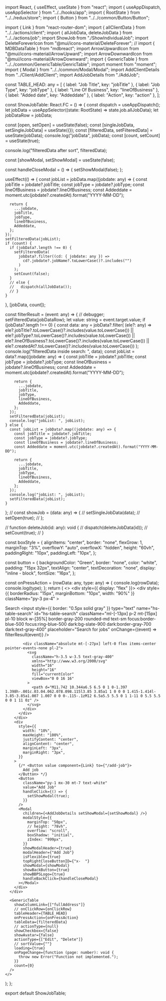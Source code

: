import React, { useEffect, useState } from "react";
import { useAppDispatch, useAppSelector } from "../../hooks/app";
import { RootState } from "../../redux/store";
import { Button } from "../../common/Button/Button";

import { Link } from "react-router-dom";
import { allClientData } from "../../actions/client";
import { allJobData, deleteJobData } from "../../actions/job";
import ShowJob from "./ShowIndividualJob";
import DeleteForeverIcon from "@mui/icons-material/DeleteForever";
// import { MDBDataTable } from "mdbreact";
import ArrowUpwardIcon from "@mui/icons-material/ArrowUpward";
import ArrowDownwardIcon from "@mui/icons-material/ArrowDownward";
import { GenericTable } from "../../common/GenericTable/GenricTable";
import moment from "moment";
import { Modal } from "../../common/Modal/Modal";
import AddClientDetails from "../Client/AddClient";
import AddJobDetails from "./AddJob";

const TABLE_HEAD: any = [
  { label: "Job Title", key: "jobTitle" },
  { label: "Job Type", key: "jobType" },
  { label: "Line Of Business", key: "lineOfBusiness" },
  { label: "Added date", key: "Addeddate" },
  { label: "Action", key: "action" },
];

const ShowJobTable: React.FC = () => {
  const dispatch = useAppDispatch();
  let jobData = useAppSelector((state: RootState) => state.job.allJobData);
  let jobDataRow = jobData;

  const [open, setOpen] = useState(false);
  const [singleJobData, setSingleJobData] = useState({});
  const [filteredData, setFilteredData] = useState(jobData);
  console.log("jobData", jobData);
  const [count, setCount] = useState(true);

  console.log("filteredData after sort", filteredData);

  const [showModal, setShowModal] = useState<boolean>(false);

  const handleCloseModal = () => {
    setShowModal(false);
  };

  useEffect(() => {
    const jobList = jobData.map((jobdate: any) => {
      const jobTitle = jobdate?.jobTitle;
      const jobType = jobdate?.jobType;
      const lineOfBusiness = jobdate?.lineOfBusiness;
      const Addeddate = moment.utc(jobdate?.createdAt).format("YYYY-MM-DD");

      return {
        ...jobdate,
        jobTitle,
        jobType,
        lineOfBusiness,
        Addeddate,
      };
    });
    setFilteredData(jobList);
    if (count) {
      if (jobData?.length !== 0) {
        setFilteredData(
          jobData?.filter((cd: { jobdate: any }) =>
            cd?.jobdate?.jobName?.toLowerCase()?.includes("")
          )
        );
        setCount(false);
      }
      // else {
      //   dispatch(allJobData());
      // }
    }
  }, [jobData, count]);

  const filterResult = (event: any) => {
    // debugger;
    setFilteredData(jobDataRow);
    let value: string = event.target.value;
    if (jobData?.length !== 0) {
      const data: any = jobData?.filter(
        (ele?: any) =>
          ele?.jobTitle?.toLowerCase()?.includes(value.toLowerCase()) ||
          ele?.jobType?.toLowerCase()?.includes(value.toLowerCase()) ||
          ele?.lineOfBusiness?.toLowerCase()?.includes(value.toLowerCase()) ||
          ele?.createdAt?.toLowerCase()?.includes(value.toLowerCase())
      );
      console.log("filteredData inside search: ", data);
      const jobList = data?.map((jobdate: any) => {
        const jobTitle = jobdate?.jobTitle;
        const jobType = jobdate?.jobType;
        const lineOfBusiness = jobdate?.lineOfBusiness;
        const Addeddate = moment.utc(jobdate?.createdAt).format("YYYY-MM-DD");

        return {
          ...jobdate,
          jobTitle,
          jobType,
          lineOfBusiness,
          Addeddate,
        };
      });
      setFilteredData(jobList);
      console.log("jobList: ", jobList);
    } else {
      const jobList = jobData?.map((jobdate: any) => {
        const jobTitle = jobdate?.jobTitle;
        const jobType = jobdate?.jobType;
        const lineOfBusiness = jobdate?.lineOfBusiness;
        const Addeddate = moment.utc(jobdate?.createdAt).format("YYYY-MM-DD");

        return {
          ...jobdate,
          jobTitle,
          jobType,
          lineOfBusiness,
          Addeddate,
        };
      });
      console.log("jobList: ", jobList);
      setFilteredData(jobList);
    }
  };
  //   const showJob = (data: any) => {
  //     setSingleJobData(data);
  //     setOpen(true);
  //   };

  //   function deleteJob(id: any): void {
  //     dispatch(deleteJobData(id));
  //     setCount(true);
  //   }

  const boxStyle = {
    alignItems: "center",
    border: "none",
    flexGrow: 1,
    marginTop: "3%",
    overflowY: "auto",
    overflowX: "hidden",
    height: "60vh",
    paddingRight: "10px",
    paddingLeft: "10px",
  };

  const button = {
    backgroundColor: "Green",
    border: "none",
    color: "white",
    padding: "15px 32px",
    textAlign: "center",
    textDecoration: "none",
    display: "inline - block",
    fontSize: "16px",
  };

  const onPressAction = (rowData: any, type: any) => {
    console.log(rowData);
    console.log(type);
  };
  return (
    <>
      <div style={{ display: "flex" }}>
        <div
          style={{ borderRadius: "15px", marginBottom: "10px", width: "90%" }}
          className="py-3 px-4"
        >
          <div className="relative max-w">
            <label htmlFor="hs-table-search" className="sr-only">
              Search
            </label>
            <input
              style={{ border: "0.5px solid gray" }}
              type="text"
              name="hs-table-search"
              id="hs-table-search"
              className="ml-[-13px] p-2 mt-[15px] pl-10 block w-[35%] border-gray-200 rounded-md text-sm focus:border-blue-500 focus:ring-blue-500 dark:bg-slate-900 dark:border-gray-700 dark:text-gray-400"
              placeholder="Search for jobs"
              onChange={(event) => filterResult(event)}
            />

            <div className="absolute mt-[-27px] left-0 flex items-center pointer-events-none pl-2">
              <svg
                className="h-3.5 w-3.5 text-gray-400"
                xmlns="http://www.w3.org/2000/svg"
                width="16"
                height="16"
                fill="currentColor"
                viewBox="0 0 16 16"
              >
                <path d="M11.742 10.344a6.5 6.5 0 1 0-1.397 1.398h-.001c.03.04.062.078.098.115l3.85 3.85a1 1 0 0 0 1.415-1.414l-3.85-3.85a1.007 1.007 0 0 0-.115-.1zM12 6.5a5.5 5.5 0 1 1-11 0 5.5 5.5 0 0 1 11 0z" />
              </svg>
            </div>
          </div>
        </div>
        <div
          style={{
            width: "10%",
            maxHeight: "100%",
            justifyContent: "center",
            alignContent: "center",
            marginLeft: "3px",
            marginRight: "3px",
          }}
        >
          {/* <Button value component={Link} to={"/add-job"}>
            Add job
          </Button> */}
          <Button
            className="py-1 mx-30 mt-7 text-white"
            value="Add Job"
            handleClick={() => {
              setShowModal(true);
            }}
          />
          <Modal
            children={<AddJobDetails setShowModal={setShowModal} />}
            modalStyle={{
              marginTop: "50px",
              // height: "78vh",
              overflow: "scroll",
              boxShadow: "initial",
              zIndex: "999px",
            }}
            showModalHeader={true}
            modalHeader={"Add Job"}
            isFlexible={true}
            topRightCloseButtonID={"x-  "}
            showModal={showModal}
            showBackButton={true}
            showBBPSLogo={true}
            handleBackClick={handleCloseModal}
          ></Modal>
        </div>
      </div>

      <GenericTable
        showColumnLink={["fullAddress"]}
        // onClickRow={onClickRow}
        tableHeader={TABLE_HEAD}
        onPressAction={onPressAction}
        tableData={filteredData}
        // actionType={null}
        showCheckbox={false}
        showAvatar={false}
        actionType={["Edit", "Delete"]}
        // sortValue={""}
        loading={true}
        onPageChange={function (page: number): void {
          throw new Error("Function not implemented.");
        }}
        count={0}
      />
    </>
  );
};

export default ShowJobTable;
